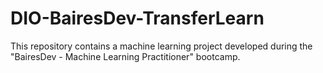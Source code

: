 # DIO-BairesDev-TransferLearn
This repository contains a machine learning project developed during the "BairesDev - Machine Learning Practitioner" bootcamp. 
